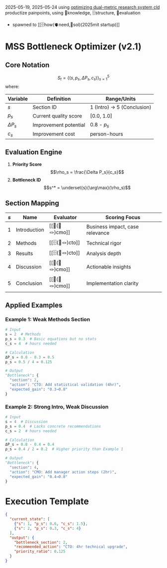 2025-05-19, 2025-05-24
using [optimizing dual-metric research system cld](https://claude.ai/chat/d1dbed2c-8666-40d1-b967-d3cba525e086)
productize painpoints, using 👥knowledge, 🗄️structure, 💸evaluation
- spawned to [[🗄️how(🫀need,🧠sol)(2025mit startup)]]

# MSS Bottleneck Optimizer (v2.1)

## Core Notation
$$S_t = \{(s, p_s, \Delta P_s, c_s)\}_{s=1}^5$$
where:

| Variable | Definition                          | Range/Units       |
|----------|-------------------------------------|-------------------|
| $s$      | Section ID                          | 1 (Intro) → 5 (Conclusion) |
| $p_s$    | Current quality score               | [0.0, 1.0]        |
| $\Delta P_s$ | Improvement potential            | 0.8 - $p_s$       |
| $c_s$    | Improvement cost                    | person-hours      |

## Evaluation Engine
1. **Priority Score**  
   $$\rho_s = \frac{\Delta P_s}{c_s}$$
2. **Bottleneck ID**  
   $$s^* = \underset{s}{\arg\max}(\rho_s)$$

## Section Mapping
| $s$ | Name         | Evaluator        | Scoring Focus                   |
| --- | ------------ | ---------------- | ------------------------------- |
| 1   | Introduction | [[👥(📜🪢)cmo]]  | Business impact, case relevance |
| 2   | Methods      | [[🗄️(📜🪢)cto]] | Technical rigor                 |
| 3   | Results      | [[🗄️(📜🪢)cto]] | Analysis depth                  |
| 4   | Discussion   | [[👥(📜🪢)cmo]]  | Actionable insights             |
| 5   | Conclusion   | [[👥(📜🪢)cmo]]  | Implementation clarity          |

## Applied Examples

### Example 1: Weak Methods Section
```python
# Input
s = 2  # Methods
p_s = 0.3  # Basic equations but no stats
c_s = 4  # hours needed

# Calculation
ΔP_s = 0.8 - 0.3 = 0.5
ρ_s = 0.5 / 4 = 0.125

# Output
"Bottleneck": {
  "section": 2,
  "action": "CTO: Add statistical validation (4hr)",
  "expected_gain": "0.3→0.8"
}
```

### Example 2: Strong Intro, Weak Discussion

```python
# Input
s = 4  # Discussion
p_s = 0.4  # Lacks concrete recommendations
c_s = 2  # hours needed

# Calculation
ΔP_s = 0.8 - 0.4 = 0.4
ρ_s = 0.4 / 2 = 0.2  # Higher priority than Example 1

# Output
"Bottleneck": {
  "section": 4,
  "action": "CMO: Add manager action steps (2hr)",
  "expected_gain": "0.4→0.8"
}

```


# Execution Template
```json
{
  "current_state": [
    {"s": 1, "p_s": 0.6, "c_s": 1.5},
    {"s": 2, "p_s": 0.3, "c_s": 4}
  ],
  "output": {
    "bottleneck_section": 2,
    "recommended_action": "CTO: 4hr technical upgrade",
    "priority_ratio": 0.125
  }
}
```
